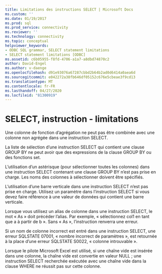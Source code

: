 ```yaml
---
title: Limitations des instructions SELECT | Microsoft Docs
ms.custom: ''
ms.date: 01/19/2017
ms.prod: sql
ms.prod_service: connectivity
ms.reviewer: ''
ms.technology: connectivity
ms.topic: conceptual
helpviewer_keywords:
- ODBC SQL grammar, SELECT statement limitations
- SELECT statement limitations [ODBC]
ms.assetid: c6b05955-f8fd-4706-a1a7-a8dbd74870c2
author: David-Engel
ms.author: v-daenge
ms.openlocfilehash: d91e93076a67287cbbd2b64b2ad0d6414a0aea6d
ms.sourcegitcommit: e042272a38fb646df05152c676e5cbeae3f9cd13
ms.translationtype: MT
ms.contentlocale: fr-FR
ms.lasthandoff: 04/27/2020
ms.locfileid: "81300919"
---
```

# <a name="select-statement-limitations"></a>SELECT, instruction - limitations
Une colonne de fonction d’agrégation ne peut pas être combinée avec une colonne non agrégée dans une instruction SELECT.  
  
 La liste de sélection d’une instruction SELECT qui contient une clause GROUP BY ne peut avoir que des expressions de la clause GROUP BY ou des fonctions set.  
  
 L’utilisation d’un astérisque (pour sélectionner toutes les colonnes) dans une instruction SELECT contenant une clause GROUP BY n’est pas prise en charge. Les noms des colonnes à sélectionner doivent être spécifiés.  
  
 L’utilisation d’une barre verticale dans une instruction SELECT n’est pas prise en charge. Utilisez un paramètre dans l’instruction SELECT si vous devez faire référence à une valeur de données qui contient une barre verticale.  
  
 Lorsque vous utilisez un alias de colonne dans une instruction SELECT, le mot « As » doit précéder l’alias. Par exemple, « sélectionnez col1 en tant que a à partir de b ». Sans « As », l’instruction renverra une erreur.  
  
 Si un nom de colonne incorrect est entré dans une instruction SELECT, une erreur SQLSTATE 07001, « nombre incorrect de paramètres », est retournée à la place d’une erreur SQLSTATE S0022, « colonne introuvable ».  
  
 Lorsque le pilote Microsoft Excel est utilisé, si une chaîne vide est insérée dans une colonne, la chaîne vide est convertie en valeur NULL ; une instruction SELECT recherchée exécutée avec une chaîne vide dans la clause WHERE ne réussit pas sur cette colonne.
